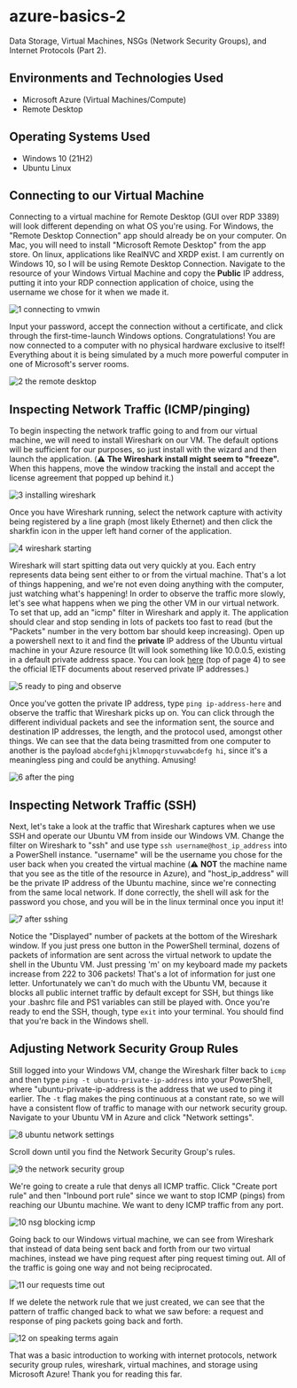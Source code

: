 # azure-basics-2
Data Storage, Virtual Machines, NSGs (Network Security Groups), and Internet Protocols (Part 2).

<h2>Environments and Technologies Used</h2>

- Microsoft Azure (Virtual Machines/Compute)
- Remote Desktop

<h2>Operating Systems Used </h2>

- Windows 10</b> (21H2)
- Ubuntu Linux

## Connecting to our Virtual Machine

Connecting to a virtual machine for Remote Desktop (GUI over RDP 3389) will look different depending on what OS you're using. For Windows, the "Remote Desktop Connection" app should already be on your computer. On Mac, you will need to install "Microsoft Remote Desktop" from the app store. On linux, applications like RealNVC and XRDP exist. I am currently on Windows 10, so I will be using Remote Desktop Connection. Navigate to the resource of your Windows Virtual Machine and copy the **Public** IP address, putting it into your RDP connection application of choice, using the username we chose for it when we made it.

![1  connecting to vmwin](https://github.com/user-attachments/assets/c637cf84-ef03-451f-bd5f-2e6db7bb6d6d)

Input your password, accept the connection without a certificate, and click through the first-time-launch Windows options. Congratulations! You are now connected to a computer with no physical hardware exclusive to itself! Everything about it is being simulated by a much more powerful computer in one of Microsoft's server rooms.

![2  the remote desktop](https://github.com/user-attachments/assets/5e586f83-6a10-4ad8-a746-f7c240d09f79)

## Inspecting Network Traffic (ICMP/pinging)

To begin inspecting the network traffic going to and from our virtual machine, we will need to install Wireshark on our VM. The default options will be sufficient for our purposes, so just install with the wizard and then launch the application. (⚠️ **The Wireshark install might seem to "freeze".** When this happens, move the window tracking the install and accept the license agreement that popped up behind it.)

![3  installing wireshark](https://github.com/user-attachments/assets/267929c3-d14b-4e3f-93ae-0414a8f2e153)

Once you have Wireshark running, select the network capture with activity being registered by a line graph (most likely Ethernet) and then click the sharkfin icon in the upper left hand corner of the application.

![4  wireshark starting](https://github.com/user-attachments/assets/930cf34c-ac2e-4465-b1d0-0dac54dbb511)

Wireshark will start spitting data out very quickly at you. Each entry represents data being sent either to or from the virtual machine. That's a lot of things happening, and we're not even doing anything with the computer, just watching what's happening! In order to observe the traffic more slowly, let's see what happens when we ping the other VM in our virtual network. To set that up, add an "icmp" filter in Wireshark and apply it. The application should clear and stop sending in lots of packets too fast to read (but the "Packets" number in the very bottom bar should keep increasing). Open up a powershell next to it and find the **private** IP address of the Ubuntu virtual machine in your Azure resource (It will look something like 10.0.0.5, existing in a default private address space. You can look [here](https://datatracker.ietf.org/doc/html/rfc1918) (top of page 4) to see the official IETF documents about reserved private IP addresses.)

![5  ready to ping and observe](https://github.com/user-attachments/assets/87767b08-458b-450d-8a0f-98f72d59daf1)

Once you've gotten the private IP address, type `ping ip-address-here` and observe the traffic that Wireshark picks up on. You can click through the different individual packets and see the information sent, the source and destination IP addresses, the length, and the protocol used, amongst other things. We can see that the data being trasmitted from one computer to another is the payload `abcdefghijklmnopqrstuvwabcdefg hi`, since it's a meaningless ping and could be anything. Amusing!
<!-- The background changed between these two pictures because I had lunch and a very long walk and I couldn't find it again thanks to Windows 10 being weird. It's the same computer, on the same RDP session, even. -->

![6  after the ping](https://github.com/user-attachments/assets/286cbcb1-0018-4b44-a12f-59979a845f5f) 

## Inspecting Network Traffic (SSH)

Next, let's take a look at the traffic that Wireshark captures when we use SSH and operate our Ubuntu VM from inside our Windows VM. Change the filter on Wireshark to "ssh" and use type `ssh username@host_ip_address` into a PowerShell instance. "username" will be the username you chose for the user back when you created the virtual machine (⚠️ **NOT** the machine name that you see as the title of the resource in Azure), and "host_ip_address" will be the private IP address of the Ubuntu machine, since we're connecting from the same local network. If done correctly, the shell will ask for the password you chose, and you will be in the linux terminal once you input it!

![7  after sshing](https://github.com/user-attachments/assets/298e474c-6211-4e64-88d6-0a4934076d90)

Notice the "Displayed" number of packets at the bottom of the Wireshark window. If you just press one button in the PowerShell terminal, dozens of packets of information are sent across the virtual network to update the shell in the Ubuntu VM. Just pressing 'm' on my keyboard made my packets increase from 222 to 306 packets! That's a lot of information for just one letter. Unfortunately we can't do much with the Ubuntu VM, because it blocks all public internet traffic by default except for SSH, but things like your .bashrc file and PS1 variables can still be played with. Once you're ready to end the SSH, though, type `exit` into your terminal. You should find that you're back in the Windows shell.

## Adjusting Network Security Group Rules

Still logged into your Windows VM, change the Wireshark filter back to `icmp` and then type `ping -t ubuntu-private-ip-address` into your PowerShell, where "ubuntu-private-ip-address is the address that we used to ping it earlier. The `-t` flag makes the ping continuous at a constant rate, so we will have a consistent flow of traffic to manage with our network security group. Navigate to your Ubuntu VM in Azure and click "Network settings". 

![8  ubuntu network settings](https://github.com/user-attachments/assets/ea4acb80-bae3-4c82-bbeb-7863d78ede43)

Scroll down until you find the Network Security Group's rules.

![9  the network security group](https://github.com/user-attachments/assets/0aeb4a29-54d2-4376-a031-c504380b2261)

We're going to create a rule that denys all ICMP traffic. Click "Create port rule" and then "Inbound port rule" since we want to stop ICMP (pings) from reaching our Ubuntu machine. We want to deny ICMP traffic from any port.

![10  nsg blocking icmp](https://github.com/user-attachments/assets/094c38e5-ee0e-4970-a437-3fcd5988445b)

Going back to our Windows virtual machine, we can see from Wireshark that instead of data being sent back and forth from our two virtual machines, instead we have ping request after ping request timing out. All of the traffic is going one way and not being reciprocated.

![11  our requests time out](https://github.com/user-attachments/assets/36e3a9a4-9259-41c1-b7ad-2aa11652b5d4)

If we delete the network rule that we just created, we can see that the pattern of traffic changed back to what we saw before: a request and response of ping packets going back and forth.
<!-- Hopefully you know to click the trash can and don't need me to add another photo. -->

![12  on speaking terms again](https://github.com/user-attachments/assets/4b878d81-e69e-437b-8461-c508f4742715)
<!-- Funny file name :3 -->

That was a basic introduction to working with internet protocols, network security group rules, wireshark, virtual machines, and storage using Microsoft Azure! Thank you for reading this far.
<!-- And thanks for reading my silly comments. -->


